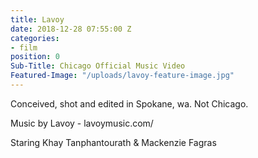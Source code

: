 ```yaml
---
title: Lavoy
date: 2018-12-28 07:55:00 Z
categories:
- film
position: 0
Sub-Title: Chicago Official Music Video
Featured-Image: "/uploads/lavoy-feature-image.jpg"
---
```


Conceived, shot and edited in Spokane, wa.
Not Chicago.

Music by Lavoy - lavoymusic.com/

Staring Khay Tanphantourath & Mackenzie Fagras
